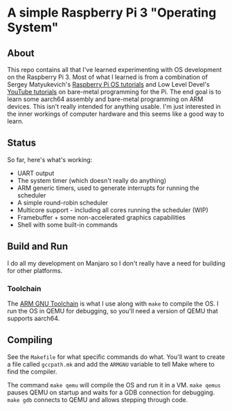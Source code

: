 # A simple Raspberry Pi 3 "Operating System"

## About
This repo contains all that I've learned experimenting with OS development on the Raspberry Pi 3. Most of what I learned is from a combination of Sergey Matyukevich's [Raspberry Pi OS tutorials](https://github.com/s-matyukevich/raspberry-pi-os) and Low Level Devel's [YouTube tutorials](https://www.youtube.com/channel/UCRWXAQsN5S3FPDHY4Ttq1Xg) on bare-metal programming for the Pi. The end goal is to learn some aarch64 assembly and bare-metal programming on ARM devices. This isn't really intended for anything usable. I'm just interested in the inner workings of computer hardware and this seems like a good way to learn.

## Status
So far, here's what's working:

* UART output
* The system timer (which doesn't really do anything)
* ARM generic timers, used to generate interrupts for running the scheduler
* A simple round-robin scheduler
* Multicore support - including all cores running the scheduler (WIP)
* Framebuffer + some non-accelerated graphics capabilities
* Shell with some built-in commands

## Build and Run
I do all my development on Manjaro so I don't really have a need for building for other platforms. 

### Toolchain
The [ARM GNU Toolchain](https://developer.arm.com/tools-and-software/open-source-software/developer-tools/gnu-toolchain/gnu-rm) is what I use along with `make` to compile the OS. I run the OS in QEMU for debugging, so you'll need a version of QEMU that supports aarch64.

## Compiling
See the `Makefile` for what specific commands do what. You'll want to create a file called `gccpath.mk` and add the `ARMGNU` variable to tell Make where to find the compiler.

The command `make qemu` will compile the OS and run it in a VM. `make qemus` pauses QEMU on startup and waits for a GDB connection for debugging. `make gdb` connects to QEMU and allows stepping through code.
